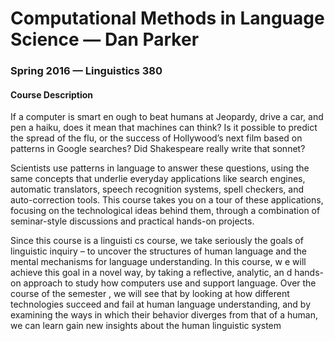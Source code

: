 # Computational Methods in Language Science — Dan Parker
### Spring 2016 — Linguistics 380

#### Course Description
If a computer is smart en ough to beat humans at Jeopardy, drive a car,
and pen a haiku, does it mean that machines can think? Is it possible to
predict the spread of the flu, or the success of Hollywood’s next film
based on patterns in Google searches? Did Shakespeare really write that
sonnet?

Scientists use patterns in language to answer these questions, using the
same concepts that underlie everyday applications like search engines,
automatic translators, speech recognition systems, spell checkers, and
auto-correction tools. This course takes you on a tour of these
applications, focusing on the  technological  ideas  behind  them, through
a  combination  of  seminar-style  discussions  and practical hands-on
projects.

Since this course is a linguisti cs course, we take seriously the goals of
linguistic inquiry – to uncover the structures of human language and the
mental mechanisms for language understanding. In this course, w e will
achieve this goal in a novel way, by taking a reflective, analytic, an
d hands-on approach to study how computers use and support language. Over
the course of the semester , we will see that by looking at how different
technologies succeed and fail at human language understanding, and by
examining the ways in which their behavior diverges from that of a human,
we can learn gain new insights about the human linguistic system
